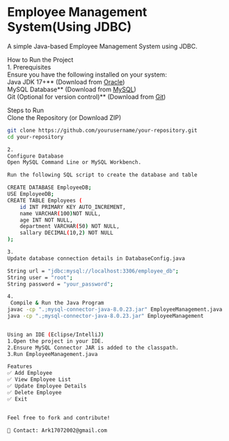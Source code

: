  # Employee Management System(Using JDBC)

A simple Java-based Employee Management System using JDBC.

 How to Run the Project  
1.
Prerequisites  
Ensure you have the following installed on your system:  
Java JDK 17+** (Download from [Oracle](https://www.oracle.com/java/technologies/javase/jdk17-archive-downloads.html))  
MySQL Database** (Download from [MySQL](https://dev.mysql.com/downloads/installer/))  
Git (Optional for version control)** (Download from [Git](https://git-scm.com/downloads))  

Steps to Run  
 Clone the Repository (or Download ZIP)
```sh
git clone https://github.com/yourusername/your-repository.git
cd your-repository

2.
Configure Database
Open MySQL Command Line or MySQL Workbench.

Run the following SQL script to create the database and table

CREATE DATABASE EmployeeDB;
USE EmployeeDB;
CREATE TABLE Employees (
    id INT PRIMARY KEY AUTO_INCREMENT,
    name VARCHAR(100)NOT NULL,
    age INT NOT NULL,
    department VARCHAR(50) NOT NULL,
    sallary DECIMAL(10,2) NOT NULL
);

3.
Update database connection details in DatabaseConfig.java

String url = "jdbc:mysql://localhost:3306/employee_db";
String user = "root";
String password = "your_password";

4.
 Compile & Run the Java Program
javac -cp ".;mysql-connector-java-8.0.23.jar" EmployeeManagement.java
java -cp ".;mysql-connector-java-8.0.23.jar" EmployeeManagement


Using an IDE (Eclipse/IntelliJ)
1.Open the project in your IDE.
2.Ensure MySQL Connector JAR is added to the classpath.
3.Run EmployeeManagement.java

Features
✅ Add Employee
✅ View Employee List
✅ Update Employee Details
✅ Delete Employee
✅ Exit


Feel free to fork and contribute!

📧 Contact: Ark17072002@gmail.com




